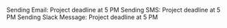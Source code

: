Sending Email: Project deadline at 5 PM
Sending SMS: Project deadline at 5 PM
Sending Slack Message: Project deadline at 5 PM
